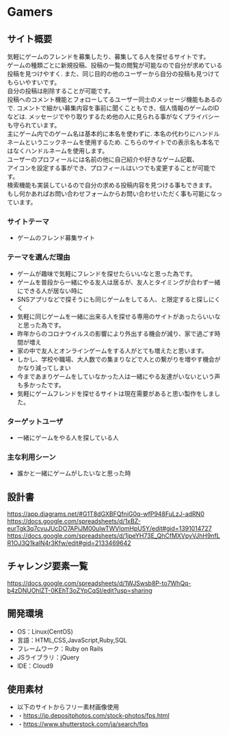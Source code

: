 # Gamers

## サイト概要
気軽にゲームのフレンドを募集したり、募集してる人を探せるサイトです。  
ゲームの種類ごとに新規投稿、投稿の一覧の閲覧が可能なので自分が求めている投稿を見つけやすく. 
また、同じ目的の他のユーザーから自分の投稿も見つけてもらいやすいです。  
自分の投稿は削除することが可能です。  
投稿へのコメント機能とフォローしてるユーザー同士のメッセージ機能もあるので. 
コメントで細かい募集内容を事前に聞くこともでき、個人情報のゲームのIDなどは. 
メッセージでやり取りするため他の人に見られる事がなくプライバシーも守られています。  
主にゲーム内でのゲーム名は基本的に本名を使わずに. 
本名の代わりにハンドルネームというニックネームを使用するため. 
こちらのサイトでの表示名も本名ではなくハンドルネームを使用します。  
ユーザーのプロフィールには名前の他に自己紹介や好きなゲーム記載、  
アイコンを設定する事ができ、プロフィールはいつでも変更することが可能です。  
検索機能も実装しているので自分の求める投稿内容を見つける事もできます。  
もし何かあればお問い合わせフォームからお問い合わせいただく事も可能になっています。

### サイトテーマ
- ゲームのフレンド募集サイト

### テーマを選んだ理由
- ゲームが趣味で気軽にフレンドを探せたらいいなと思った為です。
- ゲームを普段から一緒にやる友人は居るが、友人とタイミングが合わず一緒にできる人が居ない時に
- SNSアプリなどで探そうにも同じゲームをしてる人、と限定すると探しにくく
- 気軽に同じゲームを一緒に出来る人を探せる専用のサイトがあったらいいなと思った為です。
- 昨年からのコロナウイルスの影響により外出する機会が減り、家で過ごす時間が増え
- 家の中で友人とオンラインゲームをする人がとても増えたと思います。
- しかし、学校や職場、大人数での集まりなどで人との繋がりを増やす機会がかなり減ってしまい
- 今まであまりゲームをしていなかった人は一緒にやる友達がいないという声も多かったです。
- 気軽にゲームフレンドを探せるサイトは現在需要があると思い製作をしました。

### ターゲットユーザ
- 一緒にゲームをやる人を探している人

### 主な利用シーン
- 誰かと一緒にゲームがしたいなと思った時

## 設計書
https://app.diagrams.net/#G1T8dGXBFQfniG0q-wfP948FuLzJ-adRN0
https://docs.google.com/spreadsheets/d/1xBZ-eurTgk3q7cvuJUcDO7APiJM00ulwTWVlomHpU5Y/edit#gid=1391014727
https://docs.google.com/spreadsheets/d/1jpeYH73E_QhCfMXVpyVJhH9nfLR1OJ3Q1kalN4r3Kfw/edit#gid=2133469642

## チャレンジ要素一覧
https://docs.google.com/spreadsheets/d/1WJSwsb8P-to7WhQq-b4zDNUOhlZT-0KEhT3oZYpCqSI/edit?usp=sharing

## 開発環境
- OS：Linux(CentOS)
- 言語：HTML,CSS,JavaScript,Ruby,SQL
- フレームワーク：Ruby on Rails
- JSライブラリ：jQuery
- IDE：Cloud9

## 使用素材
- 以下のサイトからフリー素材画像使用
- ・https://jp.depositphotos.com/stock-photos/fps.html
- ・https://www.shutterstock.com/ja/search/fps